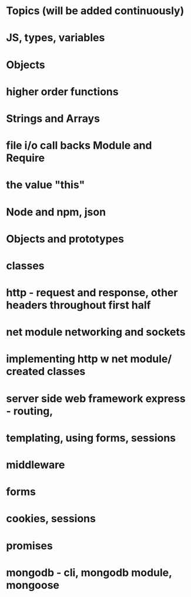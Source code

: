 # Topics (will be added continuously)

# JS, types, variables

# Objects

# higher order functions

# Strings and Arrays

# file i/o call backs Module and Require

# the value "this"

# Node and npm, json

# Objects and prototypes

# classes

# http - request and response, other headers throughout first half

# net module networking and sockets

# implementing http w net module/ created classes

# server side web framework express - routing,

# templating, using forms, sessions

# middleware

# forms

# cookies, sessions

# promises

# mongodb - cli, mongodb module, mongoose
